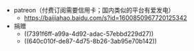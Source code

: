 - patreon（付费订阅需要信用卡；国内类似的平台有爱发电）
	- https://baijiahao.baidu.com/s?id=1600850967720125342
- 捐赠
	- ((7391f6ff-a99a-4d92-adac-57ebbd229d27))
	- ((640c010f-de87-4d75-8b26-3ab95e70b142))